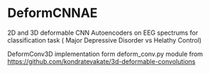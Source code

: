 # DeformCNNAE
2D and 3D deformable CNN Autoencoders on EEG spectrums for classification task ( Major Depressive Disorder vs Helathy Control)

DeformConv3D implementation form deform_conv.py module from https://github.com/kondratevakate/3d-deformable-convolutions
